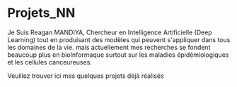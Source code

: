 # Projets_NN
Je Suis Reagan MANDIYA, Chercheur en Intelligence Artificielle (Deep Learning) tout en produisant des modèles qui peuvent s'appliquer dans tous les domaines de la vie. mais actuellement mes recherches se fondent beaucoup plus en bioInformaque surtout sur les maladies épidémiologiques et les cellules canceureuses.

Veuillez trouver ici mes quelques projets déjà réalisés
